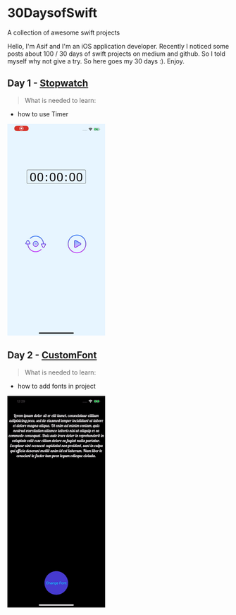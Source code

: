 # 30DaysofSwift
A collection of awesome swift projects


Hello, I'm Asif and I'm an iOS application developer. Recently I noticed some posts about 100 / 30 days of swift projects on medium and github. So I told myself why not give a try. So here goes my 30 days :). Enjoy.

## Day 1 - [Stopwatch](Day1-StopWatch/Day1-StopWatch)
> What is needed to learn:
* how to use Timer

![Alt text](DemoDay1.gif)

## Day 2 - [CustomFont]()
> What is needed to learn:
* how to add fonts in project

![Alt text](DemoDay2.gif)

